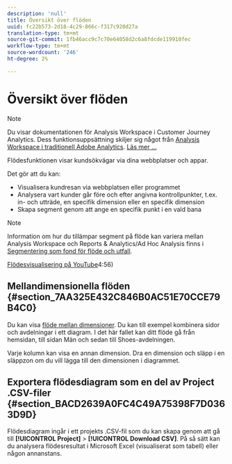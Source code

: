 ```yaml
---
description: 'null'
title: Översikt över flöden
uuid: fc22b573-2d18-4c29-866c-f317c920d27a
translation-type: tm+mt
source-git-commit: 1fb46acc9c7c70e64058d2c6a8fdcde119910fec
workflow-type: tm+mt
source-wordcount: '246'
ht-degree: 2%

---
```



# Översikt över flöden

>[!NOTE]
>
>Du visar dokumentationen för Analysis Workspace i Customer Journey Analytics. Dess funktionsuppsättning skiljer sig något från [Analysis Workspace i traditionell Adobe Analytics](https://docs.adobe.com/content/help/en/analytics/analyze/analysis-workspace/home.html). [Läs mer …](/help/getting-started/cja-aa.md)

Flödesfunktionen visar kundsökvägar via dina webbplatser och appar.

Det gör att du kan:

* Visualisera kundresan via webbplatsen eller programmet
* Analysera vart kunder går före och efter angivna kontrollpunkter, t.ex. in- och utträde, en specifik dimension eller en specifik dimension
* Skapa segment genom att ange en specifik punkt i en vald bana

>[!NOTE]
>
>Information om hur du tillämpar segment på flöde kan variera mellan Analysis Workspace och Reports &amp; Analytics/Ad Hoc Analysis finns i [Segmentering som fond för flöde och utfall](/help/analysis-workspace/visualizations/fallout/fallout-flow.md).

[Flödesvisualisering på YouTube](https://www.youtube.com/watch?v=3R1HTM7y_RM&amp;index=55&amp;list=PL2tCx83mn7GuNnQdYGOtlyCu0V5mEZ8sS)4:56)

## Mellandimensionella flöden {#section_7AA325E432C846B0AC51E70CCE79B4C0}

Du kan visa [flöde mellan dimensioner](/help/analysis-workspace/visualizations/c-flow/multi-dimensional-flow.md). Du kan till exempel kombinera sidor och avdelningar i ett diagram. I det här fallet kan ditt flöde gå från hemsidan, till sidan Män och sedan till Shoes-avdelningen.

Varje kolumn kan visa en annan dimension. Dra en dimension och släpp i en släppzon om du vill lägga till den dimensionen i diagrammet.

## Exportera flödesdiagram som en del av Project .CSV-filer {#section_BACD2639A0FC4C49A75398F7D0363D9D}

Flödesdiagram ingår i ett projekts .CSV-fil som du kan skapa genom att gå till **[!UICONTROL Project]** > **[!UICONTROL Download CSV]**. På så sätt kan du analysera flödesresultat i Microsoft Excel (visualiserat som tabell) eller någon annanstans.
